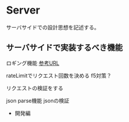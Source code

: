 # Server

サーバサイドでの設計思想を記述する。

## サーバサイドで実装するべき機能

ロギング機能
[参考URL](https://www.twilio.com/blog/a-guide-to-node-js-logging-jp)

rateLimitでリクエスト回数を決める
f5対策？

リクエストの検証をする

json parse機能
jsonの検証


- 開発編